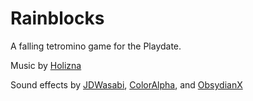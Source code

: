 # Rainblocks

A falling tetromino game for the Playdate.

Music by [Holizna](https://freemusicarchive.org/music/holiznacc0/lo-fi-and-chill)

Sound effects by [JDWasabi](https://jdwasabi.itch.io/8-bit-16-bit-sound-effects-pack), [ColorAlpha](https://coloralpha.itch.io/50-menu-interface-sfx), and [ObsydianX](https://obsydianx.itch.io/interface-sfx-pack-1)